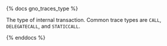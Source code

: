{% docs gno_traces_type %}

The type of internal transaction. Common trace types are `CALL`, `DELEGATECALL`, and `STATICCALL`.

{% enddocs %}